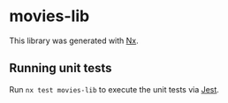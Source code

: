 # movies-lib

This library was generated with [Nx](https://nx.dev).

## Running unit tests

Run `nx test movies-lib` to execute the unit tests via [Jest](https://jestjs.io).
